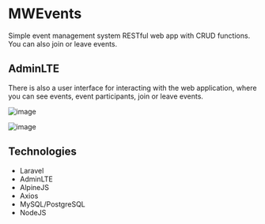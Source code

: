 # MWEvents
Simple event management system RESTful web app with CRUD functions. You can also join or leave events.

## AdminLTE

There is also a user interface for interacting with the web application, where you can see events, event participants, join or leave events.

![image](https://github.com/mwgiorno/mwevents/assets/43139928/fcc00f65-4abf-4558-80b6-afd3f885022e)

![image](https://github.com/mwgiorno/mwevents/assets/43139928/35ca08dd-ab59-4d05-8b20-0394ddab3d42)

## Technologies
* Laravel
* AdminLTE
* AlpineJS
* Axios
* MySQL/PostgreSQL
* NodeJS